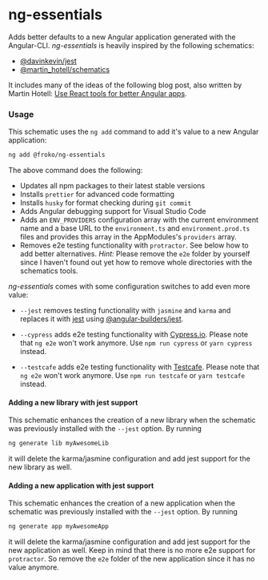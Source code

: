 # ng-essentials

Adds better defaults to a new Angular application generated with the Angular-CLI. _ng-essentials_ is heavily inspired by the following schematics:

- [@davinkevin/jest](https://github.com/davinkevin/jest)
- [@martin_hotell/schematics](https://github.com/Hotell/ng-cli-schematics)

It includes many of the ideas of the following blog post, also written by Martin Hotell: [Use React tools for better Angular apps](https://medium.com/@martin_hotell/use-react-tools-for-better-angular-apps-b0f14f3f8114).

### Usage

This schematic uses the `ng add` command to add it's value to a new Angular application:

```bash
ng add @froko/ng-essentials
```

The above command does the following:

- Updates all npm packages to their latest stable versions
- Installs `prettier` for advanced code formatting
- Installs `husky` for format checking during `git commit`
- Adds Angular debugging support for Visual Studio Code
- Adds an `ENV_PROVIDERS` configuration array with the current environment name and a base URL to the `environment.ts` and `environment.prod.ts` files and provides this array in the AppModules's `providers` array.
- Removes e2e testing functionality with `protractor`. See below how to add better alternatives. _Hint:_ Please remove the `e2e` folder by yourself since I haven't found out yet how to remove whole directories with the schematics tools.

_ng-essentials_ comes with some configuration switches to add even more value:

- `--jest` removes testing functionality with `jasmine` and `karma` and replaces it with [jest](https://jestjs.io/) using [@angular-builders/jest](https://github.com/meltedspark/angular-builders).

- `--cypress` adds e2e testing functionality with [Cypress.io](https://www.cypress.io/). Please note that `ng e2e` won't work anymore. Use `npm run cypress` or `yarn cypress` instead.

- `--testcafe` adds e2e testing functionality with [Testcafe](https://devexpress.github.io/testcafe/). Please note that `ng e2e` won't work anymore. Use `npm run testcafe` or `yarn testcafe` instead.

#### Adding a new library with jest support

This schematic enhances the creation of a new library when the schematic was previously installed with the `--jest` option. By running

```bash
ng generate lib myAwesomeLib
```

it will delete the karma/jasmine configuration and add jest support for the new library as well.

#### Adding a new application with jest support

This schematic enhances the creation of a new application when the schematic was previously installed with the `--jest` option. By running

```bash
ng generate app myAwesomeApp
```

it will delete the karma/jasmine configuration and add jest support for the new application as well.
Keep in mind that there is no more e2e support for `protractor`. So remove the `e2e` folder of the new application since it has no value anymore.
